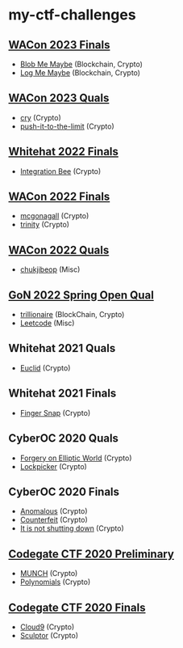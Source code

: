 # my-ctf-challenges

## [WACon 2023 Finals](https://wacon.world/)

- [Blob Me Maybe](https://github.com/pcw109550/blob-me-maybe) (Blockchain, Crypto)
- [Log Me Maybe](https://github.com/pcw109550/log-me-maybe) (Blockchain, Crypto)

## [WACon 2023 Quals](https://wacon.world/)

- [cry](WACon2023/Qual/cry/) (Crypto)
- [push-it-to-the-limit](WACon2023/Qual/push-it-to-the-limit/) (Crypto)

## [Whitehat 2022 Finals](https://www.whitehatcontest.com/)

- [Integration Bee](https://github.com/sean9892/ctf-writeup/tree/main/whitehat_contest_2022/integration_bee) (Crypto)

## [WACon 2022 Finals](https://wacon.world/)

- [mcgonagall](WACon2022/Final/mcgonagall/) (Crypto)
- [trinity](WACon2022/Final/trinity/) (Crypto)

## [WACon 2022 Quals](https://wacon.world/)

- [chukjibeop](WACon2022/Qual/chukjibeop) (Misc)

## [GoN 2022 Spring Open Qual](https://dreamhack.io/ctf/24/)

- [trillionaire](https://dreamhack.io/wargame/challenges/475/) (BlockChain, Crypto)
- [Leetcode](https://dreamhack.io/wargame/challenges/465/) (Misc)

## Whitehat 2021 Quals

- [Euclid](https://github.com/SpieleMann/write-up/blob/main/whitehat2021/euclid/euclid_71164baef93f538ecfcc1976ab1d966f9787945999bdb0a8db34cbdebd3d58fd.tar.gz) (Crypto)

## Whitehat 2021 Finals

- [Finger Snap](https://github.com/ironore15/ctf/tree/master/2021-WHITCON/finger_snap) (Crypto)

## CyberOC 2020 Quals

- [Forgery on Elliptic World](https://github.com/leesh3288/CTF/blob/master/2020/20CyberOC/Qual/chal_files/Forgery_on_Elliptic_World_f99e825b2498024a0b99e874e6a702e8.zip) (Crypto)
- [Lockpicker](https://github.com/leesh3288/CTF/blob/master/2020/20CyberOC/Qual/chal_files/Lockpicker_65ac5b8877ed771bb578e2dfc0abb20c.zip) (Crypto)

## CyberOC 2020 Finals

- [Anomalous](https://github.com/leesh3288/CTF/blob/master/2020/20CyberOC/Final/chal_files/anomalous_b7b65b8a54d9fc32422c0fa8e0313e9a.zip) (Crypto)
- [Counterfeit](https://github.com/leesh3288/CTF/blob/master/2020/20CyberOC/Final/chal_files/counterfeit_dfcb1d5ea8a60cfc11604f8a65ac0d93.zip) (Crypto)
- [It is not shutting down](https://github.com/leesh3288/CTF/blob/master/2020/20CyberOC/Final/chal_files/it_is_not_shutting_down_f5d81338324ac46c0ee76a189eeee201.zip) (Crypto)

## [Codegate CTF 2020 Preliminary](https://ctftime.org/event/938)

- [MUNCH](codegate2020/Qual/MUNCH) (Crypto)
- [Polynomials](codegate2020/Qual/Polynomials) (Crypto)

## [Codegate CTF 2020 Finals](https://ctftime.org/event/996)

- [Cloud9](codegate2020/Final/Cloud9) (Crypto)
- [Sculptor](codegate2020/Final/Sculptor) (Crypto)